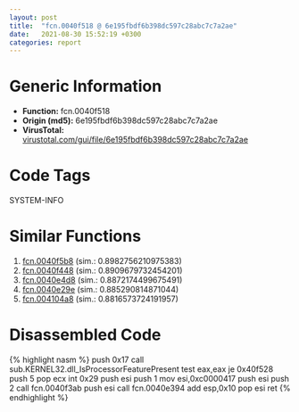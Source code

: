 ```yaml
---
layout: post
title:  "fcn.0040f518 @ 6e195fbdf6b398dc597c28abc7c7a2ae"
date:   2021-08-30 15:52:19 +0300
categories: report
---
```


# Generic Information
- **Function:** fcn.0040f518
- **Origin (md5):** 6e195fbdf6b398dc597c28abc7c7a2ae
- **VirusTotal:** [virustotal.com/gui/file/6e195fbdf6b398dc597c28abc7c7a2ae][virustotal_ref]

# Code Tags
<span class="tag" id="SYSTEM-INFO">SYSTEM-INFO</span>


# Similar Functions

1. [fcn.0040f5b8][similar_1_ref] (sim.: 0.8982756210975383)
2. [fcn.0040f448][similar_2_ref] (sim.: 0.8909679732454201)
3. [fcn.0040e4d8][similar_3_ref] (sim.: 0.8872174499675491)
4. [fcn.0040e29e][similar_4_ref] (sim.: 0.885290814871044)
5. [fcn.004104a8][similar_5_ref] (sim.: 0.8816573724191957)


# Disassembled Code

{% highlight nasm %}
push 0x17
call sub.KERNEL32.dll_IsProcessorFeaturePresent
test eax,eax
je 0x40f528
push 5
pop ecx
int 0x29
push esi
push 1
mov esi,0xc0000417
push esi
push 2
call fcn.0040f3ab
push esi
call fcn.0040e394
add esp,0x10
pop esi
ret 
{% endhighlight %}


[similar_1_ref]: /report/fcn.0040f5b8@90aa43862e75a7f78f2655241632f0e5
[similar_2_ref]: /report/fcn.0040f448@e69fcfbd512770c44a9d6b90a42edeb0
[similar_3_ref]: /report/fcn.0040e4d8@c5a9328b4292c431a6e3f48185308528
[similar_4_ref]: /report/fcn.0040e29e@470263fe7e7cc115b95cd041d643e3b5
[similar_5_ref]: /report/fcn.004104a8@2e1edbc8d641dbbe3e09e9f1f72cd2fc
[virustotal_ref]: https://www.virustotal.com/gui/file/6e195fbdf6b398dc597c28abc7c7a2ae